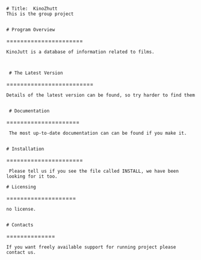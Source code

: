     # Title:  KinoZhutt
    This is the group project
    

    # Program Overview

======================

    KinoJutt is a database of information related to films.
    


     # The Latest Version
 
=========================

    Details of the latest version can be found, so try harder to find them


     # Documentation
     
=====================

     The most up-to-date documentation can can be found if you make it.
    

    # Installation
 ======================

     Please tell us if you see the file called INSTALL, we have been looking for it too. 
    
    # Licensing
  ====================

    no license.
    
    
    # Contacts

==============

    If you want freely available support for running project please contact us.

